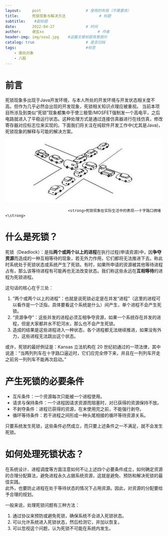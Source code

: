 ```yaml
---
layout:     post   				    # 使用的布局（不需要改）
title:      死锁现象与解决方法				# 标题 
subtitle:    #副标题
date:       2022-04-27 				# 时间
author:     谢玄xx 						# 作者
header-img: img/sea2.jpg 	#这篇文章标题背景图片
catalog: true 						# 是否归档
tags:								#标签
    - 面向对象
    - 八股
---
```


# 前言

死锁现象多出现于Java开发环境，与本人所处的开发环境与开发状态相关度不高。但作为几乎必然会出现的开发现象，死锁相关知识点理应被重视。
当前本项目所涉及到类似“死锁”现象都集中于使三极管/MOSFET强制发一个高电平，之后电路就进入了平稳运行状态。这种处理方式是通过连接仿真器进行在线仿真，修改寄存器对应标志位来实现的。下面我们将关注在纯软件开发工作中(尤其是Java)，死锁现象的解释与可能的解决方案。

![死锁现象在实际生活中的表现——十字路口拥堵](https://raw.githubusercontent.com/xie96808/xie96808.github.io/master/img/sisuo.jpg)  

                                <strong>死锁现象在实际生活中的表现——十字路口拥堵<\strong>

# 什么是死锁？

死锁（Deadlock）：是指**两个或两个以上的进程**在执行过程(申请资源)中，因**争夺资源**而造成的一种互相等待的现象，若无外力作用，它们都将无法推进下去。称此时系统处于死锁状态或系统产生了死锁。有时，如果所申请的资源被其他等待进程占有，那么该等待进程有可能再也无法改变状态。我们称这些永远在**互相等待**的进程为死锁进程。

这句话的核心在于三处：
1. “两个或两个以上的进程”：也就是说死锁必定是在并发“进程”（这里的进程可以看作是一个泛指，具体要看这个系统是什么）间产生，单个进程不会产生死锁。  
2. “资源争夺”：这些并发的进程必须互相争夺资源，如果一个系统存在并发的进程，但是大家都井水不犯河水，那么也不会产生死锁。  
3. 造成的结果是这些进程进入一种状态，各个进程都无法继续推进，如果没有外力，这些进程无法跳出这个状态。

或许，死锁的最好例证是：Kansas 立法机构在 20 世纪初通过的一项法律，其中说道：“当两列列车在十字路口逼近时，它们应完全停下来，并且在一列列车开走之前另一列列车不能再次启动。”

# 产生死锁的必要条件

* 互斥条件：一个资源每次只能被一个进程使用。
* 请求与保持条件：一个进程因请求资源而阻塞时，对已获得的资源保持不放。
* 不剥夺条件：进程已获得的资源，在末使用完之前，不能强行剥夺。
* 循环等待条件：若干进程之间形成一种头尾相接的循环等待资源关系。

只要系统发生死锁，这些条件必然成立，而只要上述条件之一不满足，就不会发生死锁。

# 如何处理死锁状态？

在系统设计、进程调度等方面注意如何不让上述四个必要条件成立，如何确定资源的合理分配算法，避免进程永久占据系统资源，这就是避免、预防和解决死锁的最佳实践。  
此外，也要防止进程在处于等待状态的情况下占用资源。因此，对资源的分配要给予合理的规划。

一般来说，处理死锁问题有三种方法：
1. 通过协议来预防或避免死锁，确保系统不会进入死锁状态。
2. 可以允许系统进入死锁状态，然后检测它，并加以恢复。
3. 可以忽视这个问题，认为死锁不可能在系统内发生。

